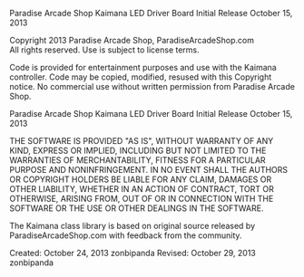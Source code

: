 Paradise Arcade Shop Kaimana LED Driver Board
Initial Release October 15, 2013


Copyright 2013 Paradise Arcade Shop, ParadiseArcadeShop.com  
All rights reserved.  Use is subject to license terms.

Code is provided for entertainment purposes and use with the Kaimana controller.
Code may be copied, modified, resused with this Copyright notice.
No commercial use without written permission from Paradise Arcade Shop.

Paradise Arcade Shop Kaimana LED Driver Board
Initial Release October 15, 2013

THE SOFTWARE IS PROVIDED "AS IS", WITHOUT WARRANTY OF ANY KIND, EXPRESS OR
IMPLIED, INCLUDING BUT NOT LIMITED TO THE WARRANTIES OF MERCHANTABILITY,
FITNESS FOR A PARTICULAR PURPOSE AND NONINFRINGEMENT. IN NO EVENT SHALL THE
AUTHORS OR COPYRIGHT HOLDERS BE LIABLE FOR ANY CLAIM, DAMAGES OR OTHER
LIABILITY, WHETHER IN AN ACTION OF CONTRACT, TORT OR OTHERWISE, ARISING FROM,
OUT OF OR IN CONNECTION WITH THE SOFTWARE OR THE USE OR OTHER DEALINGS IN
THE SOFTWARE.



The Kaimana class library is based on original source released by ParadiseArcadeShop.com
with feedback from the community.

Created:  October 24, 2013    zonbipanda
Revised:  October 29, 2013    zonbipanda
